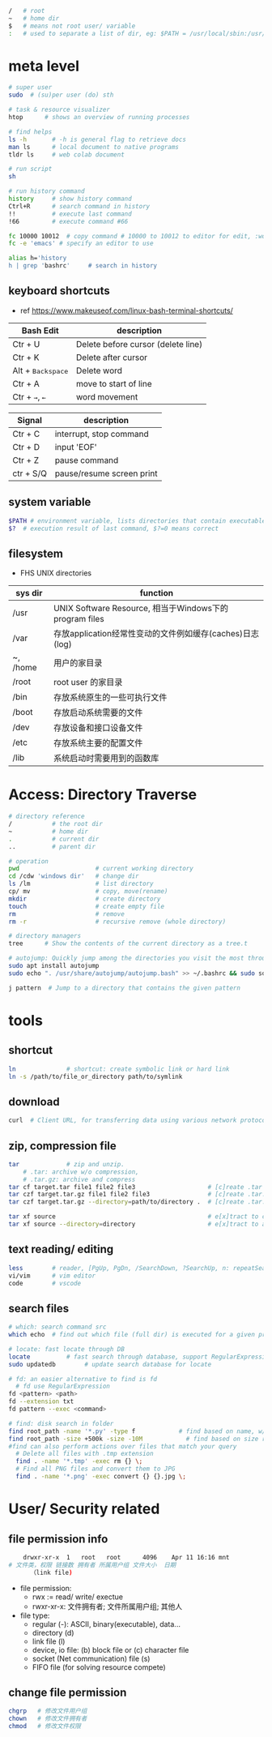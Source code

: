 ``` bash
/   # root
~   # home dir
$   # means not root user/ variable
:   # used to separate a list of dir, eg: $PATH = /usr/local/sbin:/usr/local/bin:/usr/sbin:/usr/bin:/sbin:/bin
```
# meta level 
``` bash  
# super user
sudo  # (su)per user (do) sth

# task & resource visualizer
htop      # shows an overview of running processes

# find helps
ls -h       # -h is general flag to retrieve docs
man ls      # local document to native programs
tldr ls     # web colab document

# run script
sh

# run history command
history     # show history command
Ctrl+R      # search command in history
!!          # execute last command
!66         # execute command #66

fc 10000 10012  # copy command # 10000 to 10012 to editor for edit, :wq/:x/:q will execute, to abort use ctrl+z
fc -e 'emacs' # specify an editor to use

alias h='history
h | grep 'bashrc'     # search in history
```


## keyboard shortcuts
- ref https://www.makeuseof.com/linux-bash-terminal-shortcuts/

|Bash Edit|description|
|---|---|
|Ctr + U|Delete before cursor (delete line)|
|Ctr + K|Delete after cursor|
|Alt + <kbd>Backspace</kbd>|Delete word|
|Ctr + A|move to start of line|
|Ctr + <kbd>→</kbd>,   <kbd>←</kbd>|word movement|

|Signal|description|
|---|---|
|Ctr + C|interrupt, stop command|
|Ctr + D|input 'EOF'|
|Ctr + Z|pause command|
|ctr + S/Q|pause/resume screen print|



## system variable
``` bash
$PATH # environment variable, lists directories that contain executable for shell command, separated by :
$?  # execution result of last command, $?=0 means correct
```

## filesystem
- FHS UNIX directories
<center>

|sys dir|function|
|-----|-----|
|/usr| UNIX Software Resource, 相当于Windows下的program files|
|/var|存放application经常性变动的文件例如缓存(caches)日志(log)|
|~, /home|用户的家目录 |
|/root|root user 的家目录|
|/bin|存放系统原生的一些可执行文件|
|/boot|存放启动系统需要的文件|
|/dev|存放设备和接口设备文件|
|/etc|存放系统主要的配置文件|
|/lib|系统启动时需要用到的函数库|
</center>

# Access: Directory Traverse
``` bash
# directory reference
/           # the root dir
~           # home dir
.           # current dir
..          # parent dir

# operation
pwd                     # current working directory
cd /cdw 'windows dir'   # change dir
ls /lm                  # list directory
cp/ mv                  # copy, move(rename)
mkdir                   # create directory
touch                   # create empty file
rm                      # remove
rm -r                   # recursive remove (whole directory)      

# directory managers
tree      # Show the contents of the current directory as a tree.t

# autojump: Quickly jump among the directories you visit the most through pattern
sudo apt install autojump
sudo echo ". /usr/share/autojump/autojump.bash" >> ~/.bashrc && sudo source ~/.bashrc

j pattern  # Jump to a directory that contains the given pattern


```





# tools
## shortcut
``` bash
ln              # shortcut: create symbolic link or hard link
ln -s /path/to/file_or_directory path/to/symlink
```
## download
``` bash 
curl  # Client URL, for transferring data using various network protocols.
```
## zip, compression file
``` bash
tar             # zip and unzip. 
    # .tar: archive w/o compression, 
    # .tar.gz: archive and compress
tar cf target.tar file1 file2 file3                    # [c]reate .tar from files to [f]ile
tar czf target.tar.gz file1 file2 file3                # [c]reate .tar.g[z] from files to [f]ile
tar czf target.tar.gz --directory=path/to/directory .  # [c]reate .tar.g[z] from dir to [f]ile

tar xf source                                          # e[x]tract to current dir
tar xf source --directory=directory                    # e[x]tract to appointed dir
``` 
## text reading/ editing
``` bash
less        # reader, [PgUp, PgDn, /SearchDown, ?SearchUp, n: repeatSearch]
vi/vim      # vim editor
code        # vscode
```
## search files
``` bash  
# which: search command src
which echo  # find out which file (full dir) is executed for a given program

# locate: fast locate through DB
locate          # fast search through database, support RegularExpression
sudo updatedb        # update search database for locate

# fd: an easier alternative to find is fd
  # fd use RegularExpression
fd <pattern> <path>
fd --extension txt
fd pattern --exec <command>

# find: disk search in folder
find root_path -name '*.py' -type f            # find based on name, w/ wildcard, specify file type
find root_path -size +500k -size -10M            # find based on size range
#find can also perform actions over files that match your query
  # Delete all files with .tmp extension
  find . -name '*.tmp' -exec rm {} \;
  # Find all PNG files and convert them to JPG
  find . -name '*.png' -exec convert {} {}.jpg \;


```

# User/ Security related

## file permission info
``` bash
    drwxr-xr-x  1   root   root      4096    Apr 11 16:16 mnt
# 文件类，权限 链接数 拥有者 所属用户组 文件大小  日期
      （link file)  
```
- file permission:
  - rwx := read/ write/ exectue
  - rwxr-xr-x: 文件拥有者; 文件所属用户组; 其他人
- file type:
  - regular (-): ASCII, binary(executable), data...
  - directory (d)
  - link file (l)
  - device, io file: (b) block file or (c) character file
  - socket (Net communication) file (s)
  - FIFO file (for solving resource compete)

## change file permission
``` bash
chgrp   # 修改文件用户组
chown   # 修改文件拥有者
chmod   # 修改文件权限 
```
